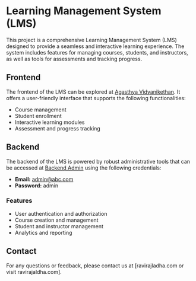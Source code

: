 # Learning Management System (LMS)

This project is a comprehensive Learning Management System (LMS) designed to provide a seamless and interactive learning experience. The system includes features for managing courses, students, and instructors, as well as tools for assessments and tracking progress.

## Frontend

The frontend of the LMS can be explored at [Agasthya Vidyanikethan](https://av.school/). It offers a user-friendly interface that supports the following functionalities:
- Course management
- Student enrollment
- Interactive learning modules
- Assessment and progress tracking

## Backend

The backend of the LMS is powered by robust administrative tools that can be accessed at [Backend Admin](https://abcv3.kods.app) using the following credentials:
- **Email:** admin@abc.com
- **Password:** admin

### Features
- User authentication and authorization
- Course creation and management
- Student and instructor management
- Analytics and reporting

## Contact

For any questions or feedback, please contact us at [ravirajladha.com or visit ravirajaldha.com].
